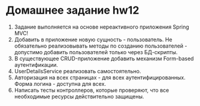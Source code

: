 # Домашнее задание hw12
1. Задание выполняется на основе нереактивного приложения Spring MVC!
2. Добавить в приложение новую сущность - пользователь. Не обязательно реализовывать методы по созданию пользователей - допустимо добавить пользователей только через БД-скрипты.
3. В существующее CRUD-приложение добавить механизм Form-based аутентификации.
4. UserDetailsService реализовать самостоятельно.
5. Авторизация на всех страницах - для всех аутентифицированных. Форма логина - доступна для всех.
6. Написать тесты контроллеров, которые проверяют, что все необходимые ресурсы действительно защищены.